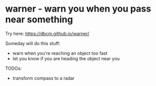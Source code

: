# warner - warn you when you pass near something

Try here: https://dbcm.github.io/warner/

Someday will do this stuff:
- warn when you're reaching an object too fast
- let you know if you are heading the object near you

TODOs:
- transform compass to  a radar
